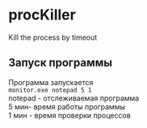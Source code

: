 # procKiller
 Kill the  process by timeout
 
 ## Запуск программы
 Программа запускается <br> 
 `monitor.exe notepad 5 1`<br>
  notepad - отслеживаемая программа<br>
  5 мин- время работы программы<br>
  1 мин - время проверки процессов
